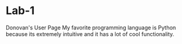# Lab-1
Donovan's User Page
My favorite programming language is Python because its extremely intuitive and it has a lot of cool functionality.